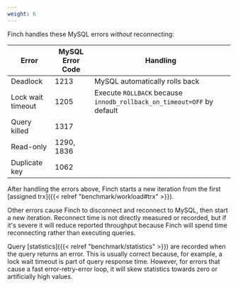 ```yaml
---
weight: 6
---
```


Finch handles these MySQL errors _without_ reconnecting:

|Error|MySQL Error Code|Handling|
|-----|----------------|--------|
|Deadlock|1213|MySQL automatically rolls back|
|Lock wait timeout|1205|Execute `ROLLBACK` because `innodb_rollback_on_timeout=OFF` by default|
|Query killed|1317||
|Read-only|1290, 1836||
|Duplicate key|1062||

After handling the errors above, Finch starts a new iteration from the first [assigned trx]({{< relref "benchmark/workload#trx" >}}).

Other errors cause Finch to disconnect and reconnect to MySQL, then start a new iteration.
Reconnect time is not directly measured or recorded, but if it's severe it will reduce reported throughput because Finch will spend time reconnecting rather than executing queries.

Query [statistics]({{< relref "benchmark/statistics" >}}) are recorded when the query returns an error.
This is usually correct because, for example, a lock wait timeout is part of query response time.
However, for errors that cause a fast error-retry-error loop, it will skew statistics towards zero or artificially high values.
